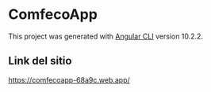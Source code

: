 # ComfecoApp

This project was generated with [Angular CLI](https://github.com/angular/angular-cli) version 10.2.2.

## Link del sitio

https://comfecoapp-68a9c.web.app/

